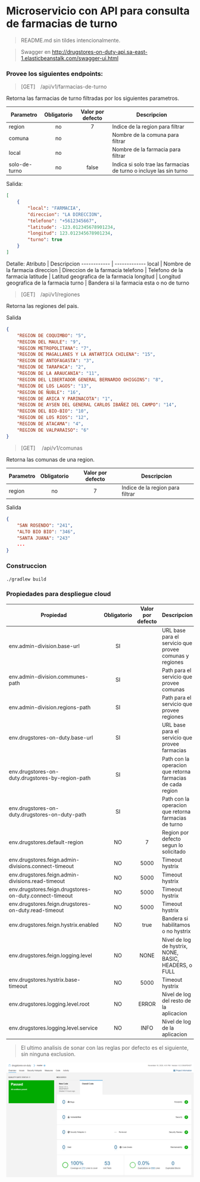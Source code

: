# Microservicio con API para consulta de farmacias de turno

> README.md sin tildes intencionalmente.

> Swagger en http://drugstores-on-duty-api.sa-east-1.elasticbeanstalk.com/swagger-ui.html

### Provee los siguientes endpoints:
> [GET]&#8195;/api/v1/farmacias-de-turno

Retorna las farmacias de turno filtradas por los siguientes parametros.

Parametro | Obligatorio | Valor por defecto | Descripcion
------------ | :-------------: | :----------: | -------------
region | no | 7 | Indice de la region para filtrar
comuna | no |  | Nombre de la comuna para filtrar
local | no |  | Nombre de la farmacia para filtrar
solo-de-turno | no | false | Indica si solo trae las farmacias de turno o incluye las sin turno
Salida:
```json
[
    {
        "local": "FARMACIA",
        "direccion": "LA DIRECCION",
        "telefono": "+5612345667",
        "latitude": -123.012345678901234,
        "longitud": 123.012345678901234,
        "turno": true
    }
]
```
Detalle:
Atributo | Descripcion
------------ | -------------
local | Nombre de la farmacia 
direccion | Direccion de la farmacia 
telefono | Telefono de la farmacia 
latitude | Latitud geografica de la farmacia 
longitud | Longitud geografica de la farmacia 
turno | Bandera si la farmacia esta o no de turno
> [GET]&#8195;/api/v1/regiones

Retorna las regiones del pais.

Salida
```json
{
    "REGION DE COQUIMBO": "5",
    "REGION DEL MAULE": "9",
    "REGION METROPOLITANA": "7",
    "REGION DE MAGALLANES Y LA ANTARTICA CHILENA": "15",
    "REGION DE ANTOFAGASTA": "3",
    "REGION DE TARAPACA": "2",
    "REGION DE LA ARAUCANIA": "11",
    "REGION DEL LIBERTADOR GENERAL BERNARDO OHIGGINS": "8",
    "REGION DE LOS LAGOS": "13",
    "REGION DE ÑUBLE": "16",
    "REGION DE ARICA Y PARINACOTA": "1",
    "REGION DE AYSEN DEL GENERAL CARLOS IBAÑEZ DEL CAMPO": "14",
    "REGION DEL BIO-BIO": "10",
    "REGION DE LOS RIOS": "12",
    "REGION DE ATACAMA": "4",
    "REGION DE VALPARAISO": "6"
}
```

> [GET]&#8195; /api/v1/comunas

Retorna las comunas de una region.

Parametro | Obligatorio | Valor por defecto | Descripcion
----------| :-------------: | :-----------: | -------------
region    | no              | 7             | Indice de la region para filtrar

Salida
```json
{
    "SAN ROSENDO": "241",
    "ALTO BIO BIO": "346",
    "SANTA JUANA": "243"
    ...
}
```

### Construccion

```Windows
./gradlew build
```

### Propiedades para despliegue cloud

Propiedad                                               | Obligatorio | Valor por defecto | Descripcion
------------------------------------------------------- | :---------: | :---------------: | -----------
env.admin-division.base-url                             | SI          |                   | URL base para el servicio que provee comunas y regiones
env.admin-division.communes-path                        | SI          |                   | Path para el servicio que provee comunas
env.admin-division.regions-path                         | SI          |                   | Path para el servicio que provee regiones
env.drugstores-on-duty.base-url                         | SI          |                   | URL base para el servicio que provee farmacias
env.drugstores-on-duty.drugstores-by-region-path        | SI          |                   | Path con la operacion que retorna farmacias de cada region
env.drugstores-on-duty.drugstores-on-duty-path          | SI          |                   | Path con la operacion que retorna farmacias de turno
env.drugstores.default-region                           | NO          | 7                 | Region por defecto segun lo solicitado
env.drugstores.feign.admin-divisions.connect-timeout    | NO          | 5000              | Timeout hystrix
env.drugstores.feign.admin-divisions.read-timeout       | NO          | 5000              | Timeout hystrix
env.drugstores.feign.drugstores-on-duty.connect-timeout | NO          | 5000              | Timeout hystrix
env.drugstores.feign.drugstores-on-duty.read-timeout    | NO          | 5000              | Timeout hystrix
env.drugstores.feign.hystrix.enabled                    | NO          | true              | Bandera si habilitamos o no hystrix
env.drugstores.feign.logging.level                      | NO          | NONE              | Nivel de log de hystrix, NONE, BASIC, HEADERS, o FULL
env.drugstores.hystrix.base-timeout                     | NO          | 5000              | Timeout hystrix
env.drugstores.logging.level.root                       | NO          | ERROR             | Nivel de log del resto de la aplicacion
env.drugstores.logging.level.service                    | NO          | INFO              | Nivel de log de la aplicacion

> El ultimo analisis de sonar  con las reglas por defecto es el siguiente, sin ninguna exclusion.

![SONAR](last-sonar.png)


